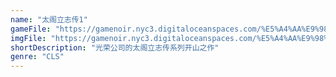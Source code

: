 ```yaml
---
name: "太阁立志传1"
gameFile: "https://gamenoir.nyc3.digitaloceanspaces.com/%E5%A4%AA%E9%98%81%E7%AB%8B%E5%BF%97%E4%BC%A01/tke1.zip"
imgFile: "https://gamenoir.nyc3.digitaloceanspaces.com/%E5%A4%AA%E9%98%81%E7%AB%8B%E5%BF%97%E4%BC%A01/original.webp"
shortDescription: "光荣公司的太阁立志传系列开山之作"
genre: "CLS"
---
```

